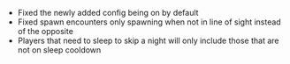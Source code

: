 - Fixed the newly added config being on by default
- Fixed spawn encounters only spawning when not in line of sight instead of the opposite
- Players that need to sleep to skip a night will only include those that are not on sleep cooldown